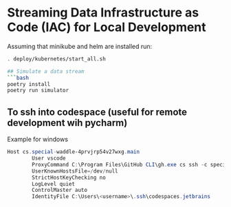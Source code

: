 # Streaming Data Infrastructure as Code (IAC) for Local Development

Assuming that minikube and helm are installed run:
```bash
. deploy/kubernetes/start_all.sh

## Simulate a data stream
```bash
poetry install
poetry run simulator
```

## To ssh into codespace (useful for remote development wih pycharm)
Example for windows
```PowerShell
Host cs.special-waddle-4prvjrp54v27wxg.main
        User vscode
        ProxyCommand C:\Program Files\GitHub CLI\gh.exe cs ssh -c special-waddle-4prvjrp54v27wxg --stdio -- -i C:\Users\<username>\.ssh\codespaces.jetbrains
        UserKnownHostsFile=/dev/null
        StrictHostKeyChecking no
        LogLevel quiet
        ControlMaster auto
        IdentityFile C:\Users\<username>\.ssh\codespaces.jetbrains
